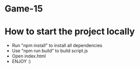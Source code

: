 # Game-15

# How to start the project locally 
- Run "npm install" to install all dependencies
- Use "npm run build" to build script.js
- Open index.html 
- ENJOY :)
